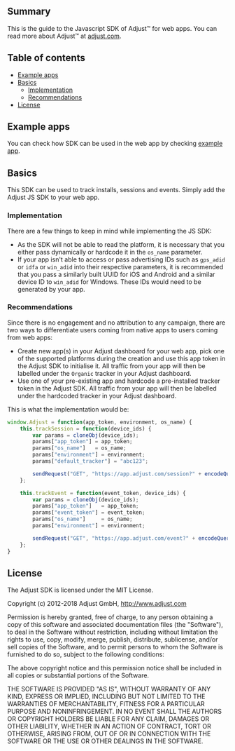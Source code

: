 ## Summary

This is the guide to the Javascript SDK of Adjust™ for web apps. You can read more about Adjust™ at [adjust.com].

## Table of contents

* [Example apps](#example-app)
* [Basics](#basics)
   * [Implementation](#implementation)
   * [Recommendations](#recommendations)
* [License](#license)

## <a id="example-app"></a>Example apps

You can check how SDK can be used in the web app by checking [example app][example-app].

## <a id="basics">Basics

This SDK can be used to track installs, sessions and events. Simply add the Adjust JS SDK to your web app.

### <a id="implementation">Implementation

There are a few things to keep in mind while implementing the JS SDK:

- As the SDK will not be able to read the platform, it is necessary that you either pass dynamically or hardcode it in the `os_name` parameter.
- If your app isn't able to access or pass advertising IDs such as `gps_adid` or `idfa` or `win_adid` into their respective parameters, it is recommended that you pass a similarly built UUID for iOS and Android and a similar device ID to `win_adid` for Windows. These IDs would need to be generated by your app.

### <a id="recommendations">Recommendations

Since there is no engagement and no attribution to any campaign, there are two ways to differentiate users coming from native apps to users coming from web apps:

- Create new app(s) in your Adjust dashboard for your web app, pick one of the supported platforms during the creation and use this app token in the Adjust SDK to initialise it. All traffic from your app will then be labelled under the `Organic` tracker in your Adjust dashboard.
- Use one of your pre-existing app and hardcode a pre-installed tracker token in the Adjust SDK. All traffic from your app will then be labelled under the hardcoded tracker in your Adjust dashboard.

This is what the implementation would be:

```js
window.Adjust = function(app_token, environment, os_name) {
    this.trackSession = function(device_ids) {
        var params = cloneObj(device_ids);
        params["app_token"] = app_token;
        params["os_name"]   = os_name;
        params["environment"] = environment;
        params["default_tracker"] = "abc123";

        sendRequest("GET", "https://app.adjust.com/session?" + encodeQueryString(params));
    };

    this.trackEvent = function(event_token, device_ids) {
        var params = cloneObj(device_ids);
        params["app_token"]   = app_token;
        params["event_token"] = event_token;
        params["os_name"]     = os_name;
        params["environment"] = environment;

        sendRequest("GET", "https://app.adjust.com/event?" + encodeQueryString(params));
    };
}
```

## <a id="license">License

The Adjust SDK is licensed under the MIT License.

Copyright (c) 2012-2018 Adjust GmbH, http://www.adjust.com

Permission is hereby granted, free of charge, to any person obtaining a copy of
this software and associated documentation files (the "Software"), to deal in
the Software without restriction, including without limitation the rights to
use, copy, modify, merge, publish, distribute, sublicense, and/or sell copies
of the Software, and to permit persons to whom the Software is furnished to do
so, subject to the following conditions:

The above copyright notice and this permission notice shall be included in all
copies or substantial portions of the Software.

THE SOFTWARE IS PROVIDED "AS IS", WITHOUT WARRANTY OF ANY KIND, EXPRESS OR
IMPLIED, INCLUDING BUT NOT LIMITED TO THE WARRANTIES OF MERCHANTABILITY,
FITNESS FOR A PARTICULAR PURPOSE AND NONINFRINGEMENT. IN NO EVENT SHALL THE
AUTHORS OR COPYRIGHT HOLDERS BE LIABLE FOR ANY CLAIM, DAMAGES OR OTHER
LIABILITY, WHETHER IN AN ACTION OF CONTRACT, TORT OR OTHERWISE, ARISING FROM,
OUT OF OR IN CONNECTION WITH THE SOFTWARE OR THE USE OR OTHER DEALINGS IN THE
SOFTWARE.


[adjust.com]:   https://adjust.com
[example-app]:  example.js
